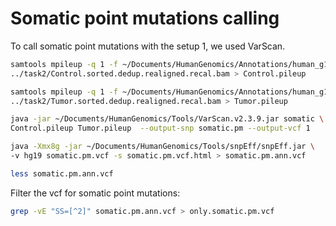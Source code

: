 # Somatic point mutations calling

To call somatic point mutations with the setup 1, we used VarScan.

```bash
samtools mpileup -q 1 -f ~/Documents/HumanGenomics/Annotations/human_g1k_v37.fasta \
../task2/Control.sorted.dedup.realigned.recal.bam > Control.pileup
```

```bash
samtools mpileup -q 1 -f ~/Documents/HumanGenomics/Annotations/human_g1k_v37.fasta \
../task2/Tumor.sorted.dedup.realigned.recal.bam > Tumor.pileup
```

```bash
java -jar ~/Documents/HumanGenomics/Tools/VarScan.v2.3.9.jar somatic \
Control.pileup Tumor.pileup  --output-snp somatic.pm --output-vcf 1
```

```bash
java -Xmx8g -jar ~/Documents/HumanGenomics/Tools/snpEff/snpEff.jar \
-v hg19 somatic.pm.vcf -s somatic.pm.vcf.html > somatic.pm.ann.vcf
```

```bash
less somatic.pm.ann.vcf
```

Filter the vcf for somatic point mutations:

```bash
grep -vE "SS=[^2]" somatic.pm.ann.vcf > only.somatic.pm.vcf
```

